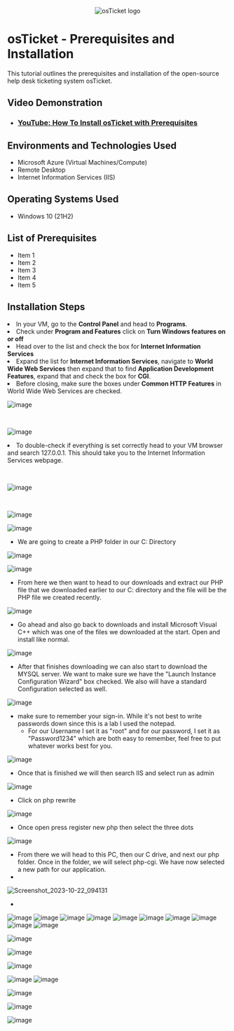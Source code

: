 <p align="center">
<img src="https://i.imgur.com/Clzj7Xs.png" alt="osTicket logo"/>
</p>

<h1>osTicket - Prerequisites and Installation</h1>
This tutorial outlines the prerequisites and installation of the open-source help desk ticketing system osTicket.<br />


<h2>Video Demonstration</h2>

- ### [YouTube: How To Install osTicket with Prerequisites](https://www.youtube.com)

<h2>Environments and Technologies Used</h2>

- Microsoft Azure (Virtual Machines/Compute)
- Remote Desktop
- Internet Information Services (IIS)

<h2>Operating Systems Used </h2>

- Windows 10</b> (21H2)

<h2>List of Prerequisites</h2>

- Item 1
- Item 2
- Item 3
- Item 4
- Item 5

<h2>Installation Steps</h2>

<p>
    <li>In your VM, go to the <b>Control Panel</b> and head to <b>Programs</b>. </li>
    <li>Check under <b>Program and Features</b> click on <b>Turn Windows features on or off</b></li>
    <li>Head over to the list and check the box for <b>Internet Information Services</b></li>
    <li>Expand the list for <b>Internet Information Services</b>, navigate to <b>World Wide Web Services</b> then expand that to find <b>Application Development Features</b>, expand that and check the box for <b>CGI</b>.</li>
    <li>Before closing, make sure the boxes under <b>Common HTTP Features</b> in World Wide Web Services are checked.</li>
  
![image](https://github.com/JosiahAllen03/osticket-prereqs/assets/147882549/3680976d-af20-4951-b39e-d0a6dda6dd9d)

</p>
<p>

</p>
<br />

![image](https://github.com/JosiahAllen03/osticket-prereqs/assets/147882549/e63670a1-d000-4ff3-bf92-4f50e5c77f8c)

<p>
  
<li> To double-check if everything is set correctly head to your VM browser and search 127.0.0.1. This should take you to the Internet Information Services webpage.</li>
  
</p>
<p>

</p>
<br />

<p>
  
![image](https://github.com/JosiahAllen03/osticket-prereqs/assets/147882549/7dc12426-dda5-4766-a2fe-55f58bef11d1)

</p>
<p>
</p>
<br />

![image](https://github.com/JosiahAllen03/osticket-prereqs/assets/147882549/9dff7247-4f16-4064-a23c-aea1e96ee5f9)
  
![image](https://github.com/JosiahAllen03/osticket-prereqs/assets/147882549/f9965e08-fd92-40d5-9456-661e2cde0770)

- We are going to create a PHP folder in our C: Directory
    
![image](https://github.com/JosiahAllen03/osticket-prereqs/assets/147882549/fe346893-eb84-4397-90f8-ebf4c2ed3279)

![image](https://github.com/JosiahAllen03/osticket-prereqs/assets/147882549/38117a00-b3cf-4da3-8656-acdc7c9b0c2a)

- From here we then want to head to our downloads and extract our PHP file that we downloaded earlier to our C: directory and the file will be the PHP file we created recently.
  
![image](https://github.com/JosiahAllen03/osticket-prereqs/assets/147882549/723537a0-48bc-412d-b6a2-3e9cf339555b)

- Go ahead and also go back to downloads and install Microsoft Visual C++ which was one of the files we downloaded at the start. Open and install like normal.
  
![image](https://github.com/JosiahAllen03/osticket-prereqs/assets/147882549/5e7e92b2-38d9-403f-ab3a-368ccfc6c409)

- After that finishes downloading we can also start to download the MYSQL server. We want to make sure we have the "Launch Instance Configuration Wizard" box checked. We also will have a standard Configuration selected as well. 
  
![image](https://github.com/JosiahAllen03/osticket-prereqs/assets/147882549/ad9e2c54-a2a1-4223-a18d-3a18a155d744)

- make sure to remember your sign-in. While it's not best to write passwords down since this is a lab I used the notepad.
    - For our Username I set it as "root" and for our password, I set it as "Password1234" which are both easy to remember, feel free to put whatever works best for you.
      
![image](https://github.com/JosiahAllen03/osticket-prereqs/assets/147882549/069f1143-040b-467a-b2e2-c356951ac92b)

- Once that is finished we will then search IIS and select run as admin
  
![image](https://github.com/JosiahAllen03/osticket-prereqs/assets/147882549/0872e2fa-366f-4435-b896-191394c018ef)

- Click on php rewrite
  
![image](https://github.com/JosiahAllen03/osticket-prereqs/assets/147882549/71e08883-fe31-401c-9f38-8569da98b539)

- Once open press register new php then select the three dots
  
![image](https://github.com/JosiahAllen03/osticket-prereqs/assets/147882549/c123e4aa-891d-4d5a-9424-39f3f625a1c7)

- From there we will head to this PC, then our C drive, and next our php folder. Once in the folder, we will select php-cgi. We have now selected a new path for our application.
- 
![Screenshot_2023-10-22_094131](https://github.com/JosiahAllen03/osticket-prereqs/assets/147882549/27d67334-71c9-4856-a0eb-a153d90b0ff9)

- 
![image](https://github.com/JosiahAllen03/osticket-prereqs/assets/147882549/a408ea8c-4375-4000-960a-f2798e49e9ab)
![image](https://github.com/JosiahAllen03/osticket-prereqs/assets/147882549/9e1aab41-5bb6-4d5d-a8ac-5abdd51f87c2)
![image](https://github.com/JosiahAllen03/osticket-prereqs/assets/147882549/bfbb0fa0-5931-4be2-a469-a3d10decfceb)
![image](https://github.com/JosiahAllen03/osticket-prereqs/assets/147882549/2e5464ec-b232-4c70-91e7-501e4e51cb5e)
![image](https://github.com/JosiahAllen03/osticket-prereqs/assets/147882549/0b5c1dc8-295a-48b4-adaa-01d0645a84b8)
![image](https://github.com/JosiahAllen03/osticket-prereqs/assets/147882549/a5681af2-2146-4403-b30a-dbfca37388e0)
![image](https://github.com/JosiahAllen03/osticket-prereqs/assets/147882549/f3f4602a-b265-44b1-8a21-9fc4f0fb7d34)
![image](https://github.com/JosiahAllen03/osticket-prereqs/assets/147882549/a3ceaf0a-7de1-41d9-baa1-0cc12e85cf92)
![image](https://github.com/JosiahAllen03/osticket-prereqs/assets/147882549/b79fcfa7-9309-4f76-9548-aa6e40f48355)
![image](https://github.com/JosiahAllen03/osticket-prereqs/assets/147882549/96bb8782-6373-4671-80ac-232c1c805bf0)

![image](https://github.com/JosiahAllen03/osticket-prereqs/assets/147882549/f5bf2612-ef73-4f75-a45f-a4d313b5abd5)

![image](https://github.com/JosiahAllen03/osticket-prereqs/assets/147882549/ee0ba691-c2e2-4bf2-94c7-931f346a07df)


![image](https://github.com/JosiahAllen03/osticket-prereqs/assets/147882549/0d5a3a78-51d1-42e8-87a5-9db2a07d8af8)


![image](https://github.com/JosiahAllen03/osticket-prereqs/assets/147882549/a91d2e00-b955-4ea9-8439-13610b220de3)
![image](https://github.com/JosiahAllen03/osticket-prereqs/assets/147882549/a9d76de8-17c2-4296-942c-b78f40acd716)


![image](https://github.com/JosiahAllen03/osticket-prereqs/assets/147882549/32eff2a3-fa1b-4562-9408-37596e3c21ff)


![image](https://github.com/JosiahAllen03/osticket-prereqs/assets/147882549/a59e05dc-86a2-467d-9ab4-4b493a3b5430)

![image](https://github.com/JosiahAllen03/osticket-prereqs/assets/147882549/7930aa0b-91e9-4796-8230-712480d695dc)




